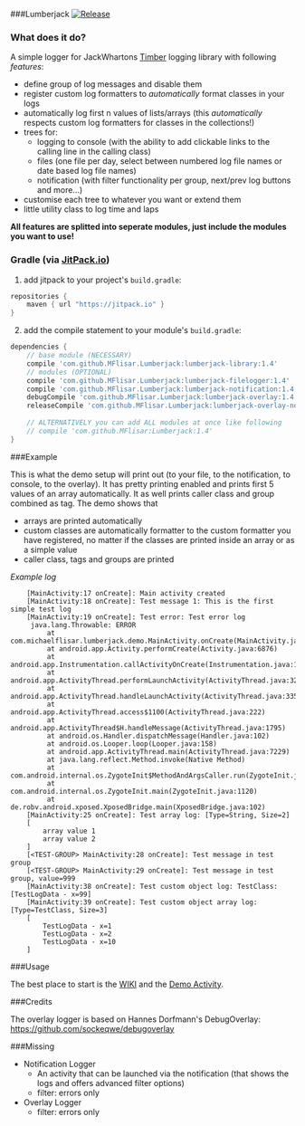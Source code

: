 ###Lumberjack [![Release](https://jitpack.io/v/MFlisar/Lumberjack.svg)](https://jitpack.io/#MFlisar/Lumberjack)

### What does it do?

A simple logger for JackWhartons [Timber](https://github.com/JakeWharton/timber) logging library with following *features*:

* define group of log messages and disable them
* register custom log formatters to *automatically* format classes in your logs
* automatically log first n values of lists/arrays (this *automatically* respects custom log formatters for classes in the collections!)
* trees for:
  * logging to console (with the ability to add clickable links to the calling line in the calling class)
  * files (one file per day, select between numbered log file names or date based log file names)
  * notification (with filter functionality per group, next/prev log buttons and more...)
* customise each tree to whatever you want or extend them
* little utility class to log time and laps

**All features are splitted into seperate modules, just include the modules you want to use!**

### Gradle (via [JitPack.io](https://jitpack.io/))

1) add jitpack to your project's `build.gradle`:

```groovy
repositories {
    maven { url "https://jitpack.io" }
}
```

2) add the compile statement to your module's `build.gradle`:

```groovy
dependencies {
    // base module (NECESSARY)
	compile 'com.github.MFlisar.Lumberjack:lumberjack-library:1.4'
    // modules (OPTIONAL)
    compile 'com.github.MFlisar.Lumberjack:lumberjack-filelogger:1.4'
    compile 'com.github.MFlisar.Lumberjack:lumberjack-notification:1.4'
	debugCompile 'com.github.MFlisar.Lumberjack:lumberjack-overlay:1.4'
	releaseCompile 'com.github.MFlisar.Lumberjack:lumberjack-overlay-noop:1.4'
    
    // ALTERNATIVELY you can add ALL modules at once like following
    // compile 'com.github.MFlisar:Lumberjack:1.4'
}
```

###Example

This is what the demo setup will print out (to your file, to the notification, to console, to the overlay). It has pretty printing enabled and prints first 5 values of an array automatically. It as well prints caller class and group combined as tag. The demo shows that

* arrays are printed automatically
* custom classes are automatically formatter to the custom formatter you have registered, no matter if the classes are printed inside an array or as a simple value
* caller class, tags and groups are printed

*Example log*

		[MainActivity:17 onCreate]: Main activity created
		[MainActivity:18 onCreate]: Test message 1: This is the first simple test log
		[MainActivity:19 onCreate]: Test error: Test error log
		 java.lang.Throwable: ERROR
			 at com.michaelflisar.lumberjack.demo.MainActivity.onCreate(MainActivity.java:19)
			 at android.app.Activity.performCreate(Activity.java:6876)
			 at android.app.Instrumentation.callActivityOnCreate(Instrumentation.java:1135)
			 at android.app.ActivityThread.performLaunchActivity(ActivityThread.java:3207)
			 at android.app.ActivityThread.handleLaunchActivity(ActivityThread.java:3350)
			 at android.app.ActivityThread.access$1100(ActivityThread.java:222)
			 at android.app.ActivityThread$H.handleMessage(ActivityThread.java:1795)
			 at android.os.Handler.dispatchMessage(Handler.java:102)
			 at android.os.Looper.loop(Looper.java:158)
			 at android.app.ActivityThread.main(ActivityThread.java:7229)
			 at java.lang.reflect.Method.invoke(Native Method)
			 at com.android.internal.os.ZygoteInit$MethodAndArgsCaller.run(ZygoteInit.java:1230)
			 at com.android.internal.os.ZygoteInit.main(ZygoteInit.java:1120)
			 at de.robv.android.xposed.XposedBridge.main(XposedBridge.java:102)
		[MainActivity:25 onCreate]: Test array log: [Type=String, Size=2] 
		[
			array value 1
			array value 2
		]
		[<TEST-GROUP> MainActivity:28 onCreate]: Test message in test group
		[<TEST-GROUP> MainActivity:29 onCreate]: Test message in test group, value=999
		[MainActivity:38 onCreate]: Test custom object log: TestClass: [TestLogData - x=99]
		[MainActivity:39 onCreate]: Test custom object array log: [Type=TestClass, Size=3] 
		[
			TestLogData - x=1
			TestLogData - x=2
			TestLogData - x=10
		]

###Usage

The best place to start is the [WIKI](https://github.com/MFlisar/Lumberjack/wiki) and the [Demo Activity](https://github.com/MFlisar/Lumberjack/blob/master/demo/app/src/main/java/com/michaelflisar/lumberjack/demo/MainActivity.java).

###Credits

The overlay logger is based on Hannes Dorfmann's DebugOverlay: https://github.com/sockeqwe/debugoverlay

###Missing

* Notification Logger
	* An activity that can be launched via the notification (that shows the logs and offers advanced filter options)
	* filter: errors only
 * Overlay Logger
	* filter: errors only